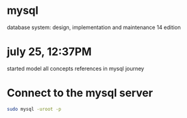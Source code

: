 # mysql
database system: design, implementation and maintenance 14 edition 

# july 25, 12:37PM
started model all concepts references in mysql journey 

# Connect to the mysql server
```sh
sudo mysql -uroot -p
```
